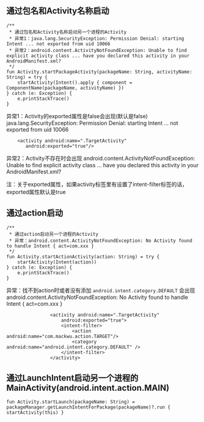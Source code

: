 

## 通过包名和Activity名称启动
```
/**
 * 通过包名和Activity名称启动另一个进程的Activity
 * 异常1：java.lang.SecurityException: Permission Denial: starting Intent ... not exported from uid 10066
 * 异常2：android.content.ActivityNotFoundException: Unable to find explicit activity class ... have you declared this activity in your AndroidManifest.xml?
 */
fun Activity.startPackageActivity(packageName: String, activityName: String) = try {
    startActivity(Intent().apply { component = ComponentName(packageName, activityName) })
} catch (e: Exception) {
    e.printStackTrace()
}
```

异常1：Activity的exported属性是false会出现(默认是false) java.lang.SecurityException: Permission Denial: starting Intent ... not exported from uid 10066  
```
    <activity android:name=".TargetActivity"
       android:exported="true"/>
```

异常2：Activity不存在时会出现 android.content.ActivityNotFoundException: Unable to find explicit activity class ... have you declared this activity in your AndroidManifest.xml?  

注：关于exported属性，如果activity标签里有设置了intent-filter标签的话，exported属性默认是true

## 通过action启动
```
/**
 * 通过action启动另一个进程的Activity
 * 异常：android.content.ActivityNotFoundException: No Activity found to handle Intent { act=com.xxx }
 */
fun Activity.startActionActivity(action: String) = try {
    startActivity(Intent(action))
} catch (e: Exception) {
    e.printStackTrace()
}
```
异常：找不到action时或者没有添加 `android.intent.category.DEFAULT` 会出现android.content.ActivityNotFoundException: No Activity found to handle Intent { act=com.xxx }
```
                <activity android:name=".TargetActivity"
                    android:exported="true">
                    <intent-filter>
                        <action android:name="com.mackwu.action.TARGET"/>
                        <category android:name="android.intent.category.DEFAULT" />
                    </intent-filter>
                </activity>
```


## 通过LaunchIntent启动另一个进程的MainActivity(android.intent.action.MAIN)
```
fun Activity.startLaunch(packageName: String) = packageManager.getLaunchIntentForPackage(packageName)?.run { startActivity(this) }
```